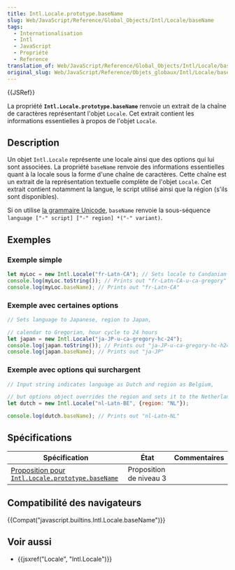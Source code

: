 ```yaml
---
title: Intl.Locale.prototype.baseName
slug: Web/JavaScript/Reference/Global_Objects/Intl/Locale/baseName
tags:
  - Internationalisation
  - Intl
  - JavaScript
  - Propriété
  - Reference
translation_of: Web/JavaScript/Reference/Global_Objects/Intl/Locale/baseName
original_slug: Web/JavaScript/Reference/Objets_globaux/Intl/Locale/baseName
---
```

{{JSRef}}

La propriété **`Intl.Locale.prototype.baseName`** renvoie un extrait de la chaîne de caractères représentant l'objet `Locale`. Cet extrait contient les informations essentielles à propos de l'objet `Locale`.

## Description

Un objet `Intl.Locale` représente une locale ainsi que des options qui lui sont associées. La propriété `baseName` renvoie des informations essentielles quant à la locale sous la forme d'une chaîne de caractères. Cette chaîne est un extrait de la représentation textuelle complète de l'objet `Locale`. Cet extrait contient notamment la langue, le script utilisé ainsi que la région (s'ils sont disponibles).

Si on utilise [la grammaire Unicode](https://www.unicode.org/reports/tr35/#Identifiers), `baseName` renvoie la sous-séquence `language ["-" script] ["-" region] *("-" variant)`.

## Exemples

### Exemple simple

```js
let myLoc = new Intl.Locale("fr-Latn-CA"); // Sets locale to Candanian French
console.log(myLoc.toString()); // Prints out "fr-Latn-CA-u-ca-gregory"
console.log(myLoc.baseName); // Prints out "fr-Latn-CA"
```

### Exemple avec certaines options

```js
// Sets language to Japanese, region to Japan,

// calendar to Gregorian, hour cycle to 24 hours
let japan = new Intl.Locale("ja-JP-u-ca-gregory-hc-24");
console.log(japan.toString()); // Prints out "ja-JP-u-ca-gregory-hc-h24"
console.log(japan.baseName); // Prints out "ja-JP"
```

### Exemple avec options qui surchargent

```js
// Input string indicates language as Dutch and region as Belgium,

// but options object overrides the region and sets it to the Netherlands
let dutch = new Intl.Locale("nl-Latn-BE", {region: "NL"});

console.log(dutch.baseName); // Prints out "nl-Latn-NL"
```

## Spécifications

| Spécification                                                                                                                        | État                    | Commentaires |
| ------------------------------------------------------------------------------------------------------------------------------------ | ----------------------- | ------------ |
| [Proposition pour `Intl.Locale.prototype.baseName`](https://tc39.github.io/proposal-intl-locale/#sec-Intl.Locale.prototype.baseName) | Proposition de niveau 3 |              |

## Compatibilité des navigateurs

{{Compat("javascript.builtins.Intl.Locale.baseName")}}

## Voir aussi

- {{jsxref("Locale", "Intl.Locale")}}
